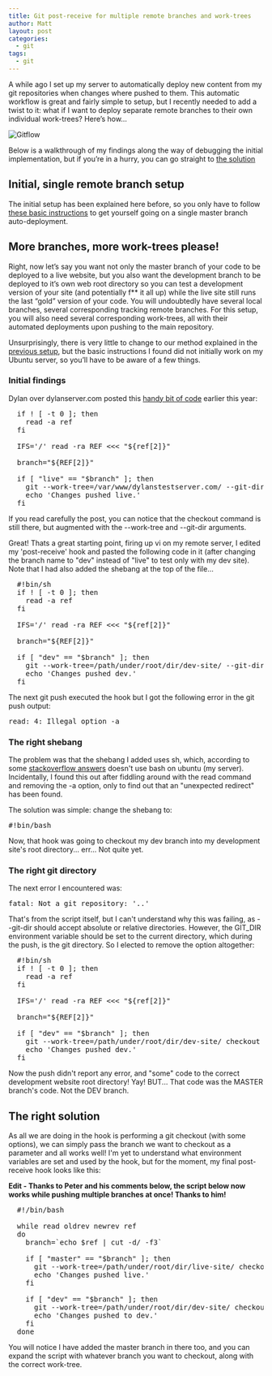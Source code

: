 ```yaml
---
title: Git post-receive for multiple remote branches and work-trees
author: Matt
layout: post
categories:
  - git
tags:
  - git
---
```

A while ago I set up my server to automatically deploy new content from my git repositories when changes where pushed to them. This automatic workflow is great and fairly simple to setup, but I recently needed to add a twist to it: what if I want to deploy separate remote branches to their own individual work-trees? Here&#8217;s how&#8230;

<p class="attachement"><span><img src="{{ "gitflow.png" | image_path | cdn }}" alt="Gitflow" /></span></p>

<!--more-->


Below is a walkthrough of my findings along the way of debugging the initial implementation, but if you&#8217;re in a hurry, you can go straight to [the solution][1]

## Initial, single remote branch setup

The initial setup has been explained here before, so you only have to follow [these basic instructions][2] to get yourself going on a single master branch auto-deployment.

## More branches, more work-trees please!

Right, now let&#8217;s say you want not only the master branch of your code to be deployed to a live website, but you also want the development branch to be deployed to it&#8217;s own web root directory so you can test a development version of your site (and potentially f** it all up) while the live site still runs the last &#8220;gold&#8221; version of your code. You will undoubtedly have several local branches, several corresponding tracking remote branches. For this setup, you will also need several corresponding work-trees, all with their automated deployments upon pushing to the main repository.

Unsurprisingly, there is very little to change to our method explained in the [previous setup][3], but the basic instructions I found did not initially work on my Ubuntu server, so you&#8217;ll have to be aware of a few things.

### Initial findings

Dylan over dylanserver.com posted this <a title="Git post-receive hook for live branch" href="http://dylansserver.com/note/git_post-receive_hook/" target="_blank">handy bit of code</a> earlier this year:

<pre>
  if ! [ -t 0 ]; then
    read -a ref
  fi

  IFS='/' read -ra REF <<< "${ref[2]}"

  branch="${REF[2]}"

  if [ "live" == "$branch" ]; then
    git --work-tree=/var/www/dylanstestserver.com/ --git-dir=.. checkout -f
    echo 'Changes pushed live.'
  fi
</pre>

If you read carefully the post, you can notice that the checkout command is still there, but augmented with the --work-tree and --git-dir arguments.

Great! Thats a great starting point, firing up vi on my remote server, I edited my 'post-receive' hook and pasted the following code in it (after changing the branch name to "dev" instead of "live" to test only with my dev site). Note that I had also added the shebang at the top of the file...

<pre>
  #!bin/sh
  if ! [ -t 0 ]; then
    read -a ref
  fi

  IFS='/' read -ra REF <<< "${ref[2]}"

  branch="${REF[2]}"

  if [ "dev" == "$branch" ]; then
    git --work-tree=/path/under/root/dir/dev-site/ --git-dir=.. checkout -f
    echo 'Changes pushed dev.'
  fi
</pre>

The next git push executed the hook but I got the following error in the git push output:

<pre>read: 4: Illegal option -a</pre>

### The right shebang

The problem was that the shebang I added uses sh, which, according to some <a href="http://stackoverflow.com/questions/2462317/bash-syntax-error-redirection-unexpected/2462357#2462357" title="Bash: Syntax error: redirection unexpected" target="_blank">stackoverflow answers</a> doesn't use bash on ubuntu (my server). Incidentally, I found this out after fiddling around with the read command and removing the -a option, only to find out that an "unexpected redirect" has been found.

The solution was simple: change the shebang to:

<pre>#!bin/bash</pre>

Now, that hook was going to checkout my dev branch into my development site's root directory... err... Not quite yet.

### The right git directory

The next error I encountered was:

<pre>fatal: Not a git repository: '..'</pre>

That's from the script itself, but I can't understand why this was failing, as --git-dir should accept absolute or relative directories. However, the GIT_DIR environment variable should be set to the current directory, which during the push, is the git directory. So I elected to remove the option altogether:

<pre>
  #!bin/sh
  if ! [ -t 0 ]; then
    read -a ref
  fi

  IFS='/' read -ra REF <<< "${ref[2]}"

  branch="${REF[2]}"

  if [ "dev" == "$branch" ]; then
    git --work-tree=/path/under/root/dir/dev-site/ checkout -f
    echo 'Changes pushed dev.'
  fi
</pre>

Now the push didn't report any error, and "some" code to the correct development website root directory! Yay!
BUT... That code was the MASTER branch's code. Not the DEV branch.

<a id="rightsol"></a>

## The right solution

As all we are doing in the hook is performing a git checkout (with some options), we can simply pass the branch we want to checkout as a parameter and all works well!
I'm yet to understand what environment variables are set and used by the hook, but for the moment, my final post-receive hook looks like this:

**Edit - Thanks to Peter and his comments below, the script below now works while pushing multiple branches at once! Thanks to him!**

<pre>
  #!/bin/bash

  while read oldrev newrev ref
  do
    branch=`echo $ref | cut -d/ -f3`

    if [ "master" == "$branch" ]; then
      git --work-tree=/path/under/root/dir/live-site/ checkout -f $branch
      echo 'Changes pushed live.'
    fi

    if [ "dev" == "$branch" ]; then
      git --work-tree=/path/under/root/dir/dev-site/ checkout -f $branch
      echo 'Changes pushed to dev.'
    fi
  done
</pre>

You will notice I have added the master branch in there too, and you can expand the script with whatever branch you want to checkout, along with the correct work-tree.

 [1]: #rightsol
 [2]: http://blog.ekynoxe.com/2011/10/22/automated-deployment-on-remote-server-with-git/ "automated deployment on remote server with git"
 [3]: http://blog.ekynoxe.com/2011/10/22/automated-deployment-on-remote-server-with-git/ "Automated deployment on remote server with git"